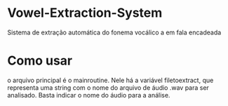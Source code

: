 # Vowel-Extraction-System
Sistema de extração automática do fonema vocálico a em fala encadeada

# Como usar

o arquivo principal é o mainroutine. Nele há a variável filetoextract, que representa uma string com o nome do arquivo de áudio .wav para ser analisado. Basta indicar o nome do áudio para a análise.
